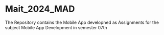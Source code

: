 # Mait_2024_MAD
The Repository contains the Mobile App developned as Assignments for the subject Mobile App Development in semester 07th
